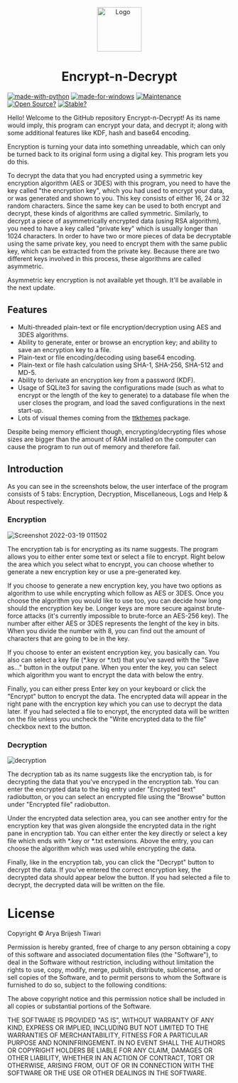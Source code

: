 <p align="center">
  <img alt="Logo" src="icon.ico" width="100px" />
  <h1 align="center">Encrypt-n-Decrypt</h1>
</p>

[![made-with-python](https://img.shields.io/badge/Made%20with-Python%203%2E11%2E0-396F9E.svg?style=flat&logo=python&logoColor=white)](https://www.python.org/)
[![made-for-windows](https://img.shields.io/badge/Made%20for-Windows-00A4E3.svg?style=flat&logo=microsoft)](https://www.microsoft.com/)
[![Maintenance](https://img.shields.io/badge/Maintained%3F-No-ff0000.svg?style=flat&logo=powershell&logoColor=white)](https://GitHub.com/Yilmaz4/Encrypt-n-Decrypt/graphs/commit-activity)
[![Open Source?](https://img.shields.io/badge/Open%20source%3F-Of%20course%21%20%E2%9D%A4-009e0a.svg?style=flat)](https://GitHub.com/Yilmaz4/Encrypt-n-Decrypt/graphs/commit-activity)
[![Stable?](https://img.shields.io/badge/Release-v1%2E0%2E0%20%7C%20Stable-009e0a.svg?style=flat)](https://GitHub.com/Yilmaz4/Encrypt-n-Decrypt/graphs/commit-activity)

[//]: <> (009e0a Stable | ffc700 Prerelease | ff0000 Beta)

Hello! Welcome to the GitHub repository Encrypt-n-Decrypt! As its name would imply, this program can encrypt your data, and decrypt it; along with some additional features like KDF, hash and base64 encoding.

Encryption is turning your data into something unreadable, which can only be turned back to its original form using a digital key. This program lets you do this.

To decrypt the data that you had encrypted using a symmetric key encryption algorithm (AES or 3DES) with this program, you need to have the key called "the encryption key", which you had used to encrypt your data, or was generated and shown to you. This key consists of either 16, 24 or 32 random characters. Since the same key can be used to both encrypt and decrypt, these kinds of algorithms are called symmetric. Similarly, to decrypt a piece of asymmetrically encrypted data (using RSA algorithm), you need to have a key called "private key" which is usually longer than 1024 characters. In order to have two or more pieces of data be decryptable using the same private key, you need to encrypt them with the same public key, which can be extracted from the private key. Because there are two different keys involved in this process, these algorithms are called asymmetric.

Asymmetric key encryption is not available yet though. It'll be available in the next update.

## Features

- Multi-threaded plain-text or file encryption/decryption using AES and 3DES algorithms.
- Ability to generate, enter or browse an encryption key; and ability to save an encryption key to a file.
- Plain-text or file encoding/decoding using base64 encoding.
- Plain-text or file hash calculation using SHA-1, SHA-256, SHA-512 and MD-5.
- Ability to derivate an encryption key from a password (KDF).
- Usage of SQLite3 for saving the configurations made (such as what to encrypt or the length of the key to generate) to a database file when the user closes the program, and load the saved configurations in the next start-up.
- Lots of visual themes coming from the [ttkthemes](https://github.com/TkinterEP/ttkthemes) package.

Despite being memory efficient though, encrypting/decrypting files whose sizes are bigger than the amount of RAM installed on the computer can cause the program to run out of memory and therefore fail.

## Introduction

As you can see in the screenshots below, the user interface of the program consists of 5 tabs: Encryption, Decryption, Miscellaneous, Logs and Help & About respectively.

### Encryption

![Screenshot 2022-03-19 011502](https://user-images.githubusercontent.com/77583632/159093647-2e476933-2d80-4ff8-96c2-ec17d09d3043.png)

The encryption tab is for encrypting as its name suggests. The program allows you to either enter some text or select a file to encrypt. Right below the area which you select what to encrypt, you can choose whether to generate a new encryption key or use a pre-generated key.

If you choose to generate a new encryption key, you have two options as algorithm to use while encrypting which follow as AES or 3DES. Once you choose the algorithm you would like to use too, you can decide how long should the encryption key be. Longer keys are more secure against brute-force attacks (it's currently impossible to brute-force an AES-256 key). The number after either AES or 3DES represents the lenght of the key in bits. When you divide the number with 8, you can find out the amount of characters that are going to be in the key.

If you choose to enter an existent encryption key, you basically can. You also can select a key file (*.key or *.txt) that you've saved with the "Save as..." button in the output pane. When you enter the key, you can select which algorithm you want to encrypt the data with below the entry.

Finally, you can either press Enter key on your keyboard or click the "Encrypt" button to encrypt the data. The encrypted data will appear in the right pane with the encryption key which you can use to decrypt the data later. If you had selected a file to encrypt, the encrypted data will be written on the file unless you uncheck the "Write encrypted data to the file" checkbox next to the button.

### Decryption

![decryption](https://user-images.githubusercontent.com/77583632/155800966-5fc8650b-2077-4bc4-8f4e-56e8fc750712.png)

The decryption tab as its name suggests like the encryption tab, is for decrypting the data that you've encryped in the encryption tab. You can enter the encrypted data to the big entry under "Encrypted text" radiobutton, or you can select an encrypted file using the "Browse" button under "Encrypted file" radiobutton.

Under the encrypted data selection area, you can see another entry for the encryption key that was given alongside the encrypted data in the right pane in encryption tab. You can either enter the key directly or select a key file which ends with *.key or *.txt extensions. Above the entry, you can choose the algorithm which was used while encrypting the data.

Finally, like in the encryption tab, you can click the "Decrypt" button to decrypt the data. If you've entered the correct encryption key, the decrypted data should appear below the button. If you had selected a file to decrypt, the decrypted data will be written on the file.

# License

Copyright © Arya Brijesh Tiwari

Permission is hereby granted, free of charge to any person obtaining a copy of this software and associated documentation files (the "Software"), to deal in the Software without restriction, including without limitation the rights to use, copy, modify, merge, publish, distribute, sublicense, and or sell copies of the Software, and to permit persons to whom the Software is furnished to do so, subject to the following conditions:

The above copyright notice and this permission notice shall be included in all copies or substantial portions of the Software.

THE SOFTWARE IS PROVIDED "AS IS", WITHOUT WARRANTY OF ANY KIND, EXPRESS OR IMPLIED, INCLUDING BUT NOT LIMITED TO THE WARRANTIES OF MERCHANTABILITY, FITNESS FOR A PARTICULAR PURPOSE AND NONINFRINGEMENT. IN NO EVENT SHALL THE AUTHORS OR COPYRIGHT HOLDERS BE LIABLE FOR ANY CLAIM, DAMAGES OR OTHER LIABILITY, WHETHER IN AN ACTION OF CONTRACT, TORT OR OTHERWISE, ARISING FROM, OUT OF OR IN CONNECTION WITH THE SOFTWARE OR THE USE OR OTHER DEALINGS IN THE SOFTWARE.
